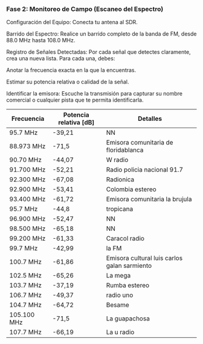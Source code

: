 ### Fase 2: Monitoreo de Campo (Escaneo del Espectro)
Configuración del Equipo: Conecta tu antena al SDR.

Barrido del Espectro: Realice un barrido completo de la banda de FM, desde 88.0 MHz hasta 108.0 MHz.

Registro de Señales Detectadas: Por cada señal que detectes claramente, crea una nueva lista. Para cada una, debes:

Anotar la frecuencia exacta en la que la encuentras.

Estimar su potencia relativa o calidad de la señal.

Identificar la emisora: Escuche la transmisión para capturar su nombre comercial o cualquier pista que te permita identificarla.

| Frecuencia    | Potencia relativa [dB] | Detalles                                |
|---------------|------------------------|-----------------------------------------|
| 95.7 MHz      | -39,21                 | NN                                      |
| 88.973 MHz    | -71,5                  | Emisora comunitaria de floridablanca    |
| 90.70 MHz     | -44,07                 | W radio                                 |
| 91.700 MHz    | -52,21                 | Radio policia nacional 91.7             |
| 92.300 MHz    | -67,08                 | Radionica                               |
| 92.900 MHz    | -53,41                 | Colombia estereo                        |
| 93.400 MHz    | -61,72                 | Emisora comunitaria la brujula          |
| 95.7 MHz      | -44,8                  | tropicana                               |
| 96.900 MHz    | -52,47                 | NN                                      |
| 98.500 MHz    | -65,18                 | NN                                      |
| 99.200 MHz    | -61,33                 | Caracol radio                           |
| 99.7 MHz      | -42,99                 | la FM                                   |
| 100.7 MHz     | -61,86                 | Emisora cultural luis carlos galan sarmiento |
| 102.5 MHz     | -65,26                 | La mega                                 |
| 103.7 MHz     | -37,19                 | Rumba estereo                           |
| 106.7 MHz     | -49,37                 | radio uno                               |
| 104.7 MHz     | -64,72                 | Besame                                  |
| 105.100 MHz   | -71,5                  | La guapachosa                           |
| 107.7 MHz     | -66,19                 | La u radio                              |
